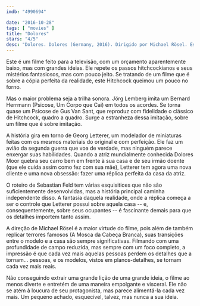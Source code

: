 ```yaml
---
imdb: "4990694"

date: "2016-10-28"
tags: [ "movies" ]
title: "Dolores"
stars: "4/5"
desc: "Dolores. Dolores (Germany, 2016). Dirigido por Michael Rösel. Escrito por Sebastian Feld. Com Franziska Petri (Dolores Moor), Udo Schenk (Georg Letterer), Mathias Herrmann (Chauffeur Anton), Mona Petri (Managerin Simone), Christian Koch (Wolf Schäfer), Vilmar Bieri (Gerichtsvollzieher Müller), Alexander Hörbe (Franz Letterer), Hede Beck (Lotte Keller), Antonio Di Mauro (Gunter)."
---
```

Este é um filme feito para a televisão, com um orçamento aparentemente baixo, mas com grandes ideias. Ele repete os passos hitchcockianos e seus mistérios fantasiosos, mas com pouco jeito. Se tratando de um filme que é sobre a cópia perfeita da realidade, este Hitchcock queimou um pouco no forno.

Mas o maior problema seja a trilha sonora. Jörg Lemberg imita um Bernard Herrmann (Psicose, Um Corpo que Cai) em todos os acordes. Se torna quase um Psicose de Gus Van Sant, que reproduz com fidelidade o clássico de Hitchcock, quadro a quadro. Surge a estranheza dessa imitação, sobre um filme que é sobre imitação.

A história gira em torno de Georg Letterer, um modelador de miniaturas feitas com os mesmos materiais do original e com perfeição. Ele faz um avião da segunda guerra que voa de verdade, mas ninguém parece enxergar suas habilidades. Quando a atriz mundialmente conhecida Dolores Moor quebra seu carro bem em frente à sua casa e de seu irmão doente (que ele cuida assim como fez com sua mãe), Letterer tem agora uma nova cliente e uma nova obsessão: fazer uma réplica perfeita da casa da atriz.

O roteiro de Sebastian Feld tem várias esquisitices que não são suficientemente desenvolvidas, mas a história principal caminha independente disso. A fantasia daquela realidade, onde a réplica começa a ser o controle que Letterer possui sobre aquela casa -- e, consequentemente, sobre seus ocupantes -- é fascinante demais para que os detalhes importem tanto assim.

A direção de Michael Rösel é a maior virtude do filme, pois além de também replicar terrores famosos (A Mosca da Cabeça Branca), suas transições entre o modelo e a casa são sempre significativas. Filmando com uma profundidade de campo reduzida, mas sempre com um foco completo, a impressão é que cada vez mais aquelas pessoas perdem os detalhes que a tornam... pessoas, e os modelos, vistos em planos-detalhes, se tornam cada vez mais reais.

Não conseguindo extrair uma grande lição de uma grande ideia, o filme ao menos diverte e entretém de uma maneira empolgante e visceral. Ele não se atém à loucura de seu protagonista, mas parece alimentá-la cada vez mais. Um pequeno achado, esquecível, talvez, mas nunca a sua ideia.
